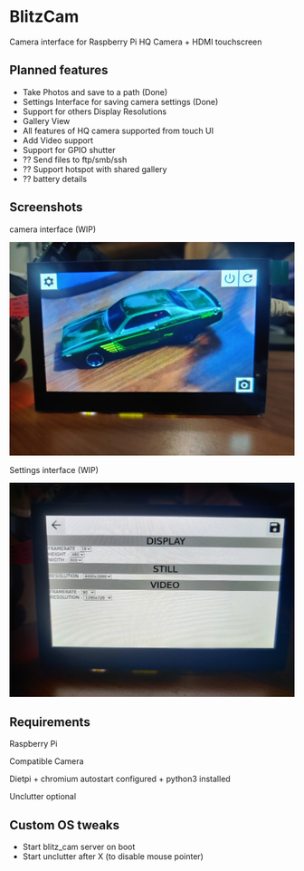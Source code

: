 # BlitzCam
Camera interface for Raspberry Pi HQ Camera + HDMI touchscreen

## Planned features
* Take Photos and save to a path (Done)
* Settings Interface for saving camera settings (Done)
* Support for others Display Resolutions 
* Gallery View
* All features of HQ camera supported from touch UI
* Add Video support
* Support for GPIO shutter
* ?? Send files to ftp/smb/ssh
* ?? Support hotspot with shared gallery
* ?? battery details

## Screenshots
camera interface (WIP)

![Camera Interface](./documentation/camera_interface.jpg)

Settings interface (WIP)

![Settings Interface](./documentation/settings_interface.jpg)

## Requirements
Raspberry Pi

Compatible Camera

Dietpi + chromium autostart configured + python3 installed

Unclutter optional

## Custom OS tweaks
* Start blitz_cam server on boot
* Start unclutter after X (to disable mouse pointer)